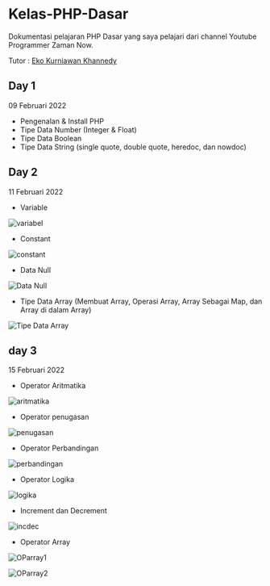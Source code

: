 # Kelas-PHP-Dasar
Dokumentasi pelajaran PHP Dasar yang saya pelajari dari channel Youtube Programmer Zaman Now.

Tutor : [Eko Kurniawan Khannedy](https://www.youtube.com/c/ProgrammerZamanNow/about)

## Day 1
09 Februari 2022

- Pengenalan & Install PHP
- Tipe Data Number (Integer & Float)
- Tipe Data Boolean
- Tipe Data String (single quote, double quote, heredoc, dan nowdoc)

## Day 2
11 Februari 2022

- Variable

![variabel](/Variable.jpg)
- Constant

![constant](/Constant.jpg)
- Data Null

![Data Null](/DataNull.jpg)

- Tipe Data Array (Membuat Array, Operasi Array, Array Sebagai Map, dan Array di dalam Array)

![Tipe Data Array](/Array1.jpg)

## day 3
15 Februari 2022

- Operator Aritmatika

![aritmatika](/OParitmatika.jpg)
- Operator penugasan

![penugasan](/OPpenugasan.jpg)
- Operator Perbandingan

![perbandingan](/OPperbandingan.jpg)
- Operator Logika

![logika](/OPlogika.jpg)
- Increment dan Decrement

![incdec](/incdecrement.jpg)
- Operator Array

![OParray1](/OParray1.jpg)

![OParray2](/OParray2.jpg)
